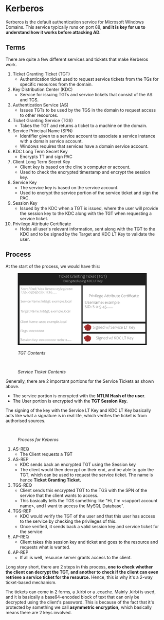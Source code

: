 # Kerberos

Kerberos is the default authentication service for Microsoft WIndows Domains. This service typically runs on port 88, **and it is key for us to understand how it works before attacking AD.**

## Terms

There are quite a few different services and tickets that make Kerberos work.

1. Ticket Granting Ticket (TGT)
   * Authentication ticket used to request service tickets from the TGs for specific resources from the domain.
2. Key Distribution Center (KDC)
   * Service for issuing TGTs and service tickets that consist of the AS and TGS.
3. Authentication Service (AS)
   * Issues TGTs to be used by the TGS in the domain to request access to other resources.
4. Ticket Granting Service (TGS)
   * Takes the TGT and returns a ticket to a machine on the domain.
5. Service Principal Name (SPN)
   * Identifier given to a service account to associate a service instance with a domain service account.
   * Windows requires that services have a domain service account.
6. KDC Long Term Secret Key
   * Encrypts TT and sign PAC
7. Client Long Term Secret Key
   * Client key is based on the cline's computer or account.
   * Used to check the encrypted timestamp and encrypt the session key.
8. Service Key
   * The service key is based on the service account.
   * Used to encrypt the service portion of the service ticket and sign the PAC.
9. Session Key
   * Issued by the KDC when a TGT is issued, where the user will provide the session key to the KDC along with the TGT when requesting a service ticket.
10. Privilege Attribute Certificate
    * Holds all user's relevant information, sent along with the TGT to the KDC and to be signed by the Target and KDC LT Key to validate the user.

## Process

At the start of the process, we would have this:​

<figure><img src="../../.gitbook/assets/image (3725).png" alt=""><figcaption><p><em>TGT Contents</em></p></figcaption></figure>

<figure><img src="https://files.gitbook.com/v0/b/gitbook-x-prod.appspot.com/o/spaces%2FWTUTS177qkR2G18bNEOt%2Fuploads%2Fcht1PGoBtW4TmC5gzMrs%2Fimage.png?alt=media&#x26;token=d2848710-cee5-4b9a-9105-d60753cb8886" alt=""><figcaption><p><em>Service Ticket Contents</em></p></figcaption></figure>

Generally, there are 2 important portions for the Service Tickets as shown above.

* The service portion is encrypted with the **NTLM Hash of the user**.
* The User portion is encrypted with the **TGT Session Key.**

The signing of the key with the Service LT Key and KDC LT Key basically acts like what a signature is in real life, which verifies the ticket is from authorised sources.

<figure><img src="https://files.gitbook.com/v0/b/gitbook-x-prod.appspot.com/o/spaces%2FWTUTS177qkR2G18bNEOt%2Fuploads%2FU3sKhk5AJawTGtqtBZac%2Fimage.png?alt=media&#x26;token=f5944ef7-897e-4bf3-8a1b-a08d8d816246" alt=""><figcaption><p><em>Process for Keberos</em></p></figcaption></figure>

1. AS-REQ
   * The Client requests a TGT
2. AS-REP
   * KDC sends back an encrypted TGT using the Session key
   * The client would then decrypt on their end, and be able to gain the TGT, which can be used to request the service ticket. The name is hence **Ticket Granting Ticket.**
3. TGS-REQ
   * Client sends this encrypted TGT to the TGS with the SPN of the service that the client wants to access.
   * This basically tells the TGS something like "Hi, I'm \<support account name>, and I want to access the MySQL Database".
4. TGS-REP
   * KDC would verify the TGT of the user and that this user has access to the service by checking the privileges of this.
   * Once verified, it sends back a valid session key and service ticket for the service
5. AP-REQ
   * Client takes this session key and ticket and goes to the resource and requests what is wanted.
6. AP-REP
   * If all is well, resource server grants access to the client.

Long story short, there are 2 steps in this process, **one to check whether the client can decrypt the TGT, and another to check if the client can even retrieve a service ticket for the resource.** Hence, this is why it's a 2-way ticket-based mechanism.

The tickets can come in 2 forms, a .kirbi or a .ccache. Mainly .kirbi is used, and it is basically a base64-encoded block of text that can only be decrypted using the client's password. This is because of the fact that it's protected by something we call **asymmetric encryption,** which basically means there are 2 keys involved.
